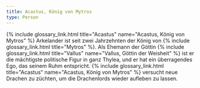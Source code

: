 ```yaml
---
title: Acastus, König von Mytros
type: Person
---
```


{% include glossary_link.html title="Acastus" name="Acastus, König von Mytros" %} Arkelander ist seit zwei Jahrzehnten der König von {% include glossary_link.html title="Mytros" %}. Als Ehemann
der Göttin {% include glossary_link.html title="Vallus" name="Vallus, Göttin der Weisheit" %} ist er die mächtigste politische Figur in ganz Thylea, und er hat ein überragendes Ego, das seinem Ruhm entspricht.
{% include glossary_link.html title="Acastus" name="Acastus, König von Mytros" %} versucht neue Drachen zu züchten, um die Drachenlords wieder aufleben zu lassen.
